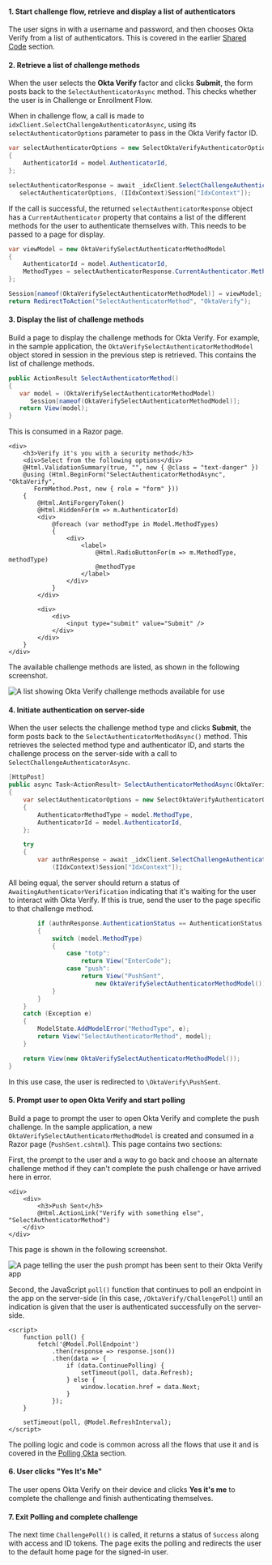 #### 1. Start challenge flow, retrieve and display a list of authenticators

The user signs in with a username and password, and then chooses Okta Verify from a list of authenticators. This is covered in the earlier [Shared Code](#initiate-sign-in-and-return-a-list-of-authenticators) section.

#### 2. Retrieve a list of challenge methods

When the user selects the **Okta Verify** factor and clicks **Submit**, the form posts back to the `SelectAuthenticatorAsync` method. This checks whether the user is in Challenge or Enrollment Flow.

When in challenge flow, a call is made to `idxClient.SelectChallengeAuthenticatorAsync`, using its `selectAuthenticatorOptions` parameter to pass in the Okta Verify factor ID.

```csharp
var selectAuthenticatorOptions = new SelectOktaVerifyAuthenticatorOptions
{
    AuthenticatorId = model.AuthenticatorId,
};

selectAuthenticatorResponse = await _idxClient.SelectChallengeAuthenticatorAsync(
   selectAuthenticatorOptions, (IIdxContext)Session["IdxContext"]);
```

If the call is successful, the returned `selectAuthenticatorResponse` object has a `CurrentAuthenticator` property that contains a list of the different methods for the user to authenticate themselves with. This needs to be passed to a page for display.

```csharp
var viewModel = new OktaVerifySelectAuthenticatorMethodModel
{
    AuthenticatorId = model.AuthenticatorId,
    MethodTypes = selectAuthenticatorResponse.CurrentAuthenticator.MethodTypes,
};

Session[nameof(OktaVerifySelectAuthenticatorMethodModel)] = viewModel;
return RedirectToAction("SelectAuthenticatorMethod", "OktaVerify");
```

#### 3. Display the list of challenge methods

Build a page to display the challenge methods for Okta Verify. For example, in the sample application, the `OktaVerifySelectAuthenticatorMethodModel` object stored in session in the previous step is retrieved. This contains the list of challenge methods.

```csharp
public ActionResult SelectAuthenticatorMethod()
{
   var model = (OktaVerifySelectAuthenticatorMethodModel)
      Session[nameof(OktaVerifySelectAuthenticatorMethodModel)];
   return View(model);
}
```

This is consumed in a Razor page.

```razor
<div>
    <h3>Verify it's you with a security method</h3>
    <div>Select from the following options</div>
    @Html.ValidationSummary(true, "", new { @class = "text-danger" })
    @using (Html.BeginForm("SelectAuthenticatorMethodAsync", "OktaVerify",
       FormMethod.Post, new { role = "form" }))
    {
        @Html.AntiForgeryToken()
        @Html.HiddenFor(m => m.AuthenticatorId)
        <div>
            @foreach (var methodType in Model.MethodTypes)
            {
                <div>
                    <label>
                        @Html.RadioButtonFor(m => m.MethodType, methodType)
                        @methodType
                    </label>
                </div>
            }
        </div>

        <div>
            <div>
                <input type="submit" value="Submit" />
            </div>
        </div>
    }
</div>
```

The available challenge methods are listed, as shown in the following screenshot.

<div class="common-image-format bordered-image">

![A list showing Okta Verify challenge methods available for use](/img/authenticators/dotnet-authenticators-okta-verify-challenge-list-of-challenge-methods.png "A list of available Okta Verify challenge methods")

</div>

#### 4. Initiate authentication on server-side

When the user selects the challenge method type and clicks **Submit**, the form posts back to the `SelectAuthenticatorMethodAsync()` method. This retrieves the selected method type and authenticator ID, and starts the challenge process on the server-side with a call to `SelectChallengeAuthenticatorAsync`.

```csharp
[HttpPost]
public async Task<ActionResult> SelectAuthenticatorMethodAsync(OktaVerifySelectAuthenticatorMethodModel model)
{
    var selectAuthenticatorOptions = new SelectOktaVerifyAuthenticatorOptions
    {
        AuthenticatorMethodType = model.MethodType,
        AuthenticatorId = model.AuthenticatorId,
    };

    try
    {
        var authnResponse = await _idxClient.SelectChallengeAuthenticatorAsync(selectAuthenticatorOptions,
            (IIdxContext)Session["IdxContext"]);
```

All being equal, the server should return a status of `AwaitingAuthenticatorVerification` indicating that it's waiting for the user to interact with Okta Verify. If this is true, send the user to the page specific to that challenge method.

```csharp
        if (authnResponse.AuthenticationStatus == AuthenticationStatus.AwaitingAuthenticatorVerification)
        {
            switch (model.MethodType)
            {
                case "totp":
                    return View("EnterCode");
                case "push":
                    return View("PushSent",
                        new OktaVerifySelectAuthenticatorMethodModel());
            }
        }
    }
    catch (Exception e)
    {
        ModelState.AddModelError("MethodType", e);
        return View("SelectAuthenticatorMethod", model);
    }

    return View(new OktaVerifySelectAuthenticatorMethodModel());
}
```

In this use case, the user is redirected to `\OktaVerify\PushSent`.

#### 5. Prompt user to open Okta Verify and start polling

Build a page to prompt the user to open Okta Verify and complete the push challenge. In the sample application, a new `OktaVerifySelectAuthenticatorMethodModel` is created and consumed in a Razor page (`PushSent.cshtml`). This page contains two sections:

First, the prompt to the user and a way to go back and choose an alternate challenge method if they can't complete the push challenge or have arrived here in error.

```razor
<div>
    <div>
        <h3>Push Sent</h3>
        @Html.ActionLink("Verify with something else", "SelectAuthenticatorMethod")
    </div>
</div>
```

This page is shown in the following screenshot.

<div class="common-image-format bordered-image">

![A page telling the user the push prompt has been sent to their Okta Verify app](/img/authenticators/dotnet-authenticators-okta-verify-challenge-push-sent.png "Notification that the push prompt is available in Okta Verify")

</div>

Second, the JavaScript `poll()` function that continues to poll an endpoint in the app on the server-side (in this case, `/OktaVerify/ChallengePoll`) until an indication is given that the user is authenticated successfully on the server-side.

```razor
<script>
    function poll() {
        fetch('@Model.PollEndpoint')
            .then(response => response.json())
            .then(data => {
                if (data.ContinuePolling) {
                    setTimeout(poll, data.Refresh);
                } else {
                    window.location.href = data.Next;
                }
            });
    }

    setTimeout(poll, @Model.RefreshInterval);
</script>
```

The polling logic and code is common across all the flows that use it and is covered in the [Polling Okta](#polling-okta) section.

#### 6. User clicks "Yes It's Me"

The user opens Okta Verify on their device and clicks **Yes it's me** to complete the challenge and finish authenticating themselves.

#### 7. Exit Polling and complete challenge

The next time `ChallengePoll()` is called, it returns a status of `Success` along with access and ID tokens. The page exits the polling and redirects the user to the default home page for the signed-in user.
